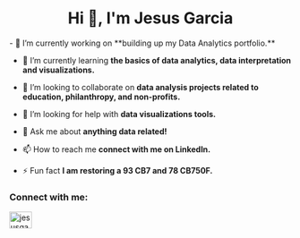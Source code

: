 #
<h1 align="center">Hi 👋, I'm Jesus Garcia</h1>
- 🔭 I’m currently working on **building up my Data Analytics portfolio.**

- 🌱 I’m currently learning **the basics of data analytics, data interpretation and visualizations.**

- 👯 I’m looking to collaborate on **data analysis projects related to education, philanthropy, and non-profits.**

- 🤝 I’m looking for help with **data visualizations tools.**

- 💬 Ask me about **anything data related!**

- 📫 How to reach me **connect with me on LinkedIn.**

- ⚡ Fun fact **I am restoring a 93 CB7 and 78 CB750F.**

<h3 align="left">Connect with me:</h3>
<p align="left">
<a href="https://linkedin.com/in/jesusgarcia-lin3age/" target="blank"><img align="center" src="https://raw.githubusercontent.com/rahuldkjain/github-profile-readme-generator/master/src/images/icons/Social/linked-in-alt.svg" alt="jesusgarcia-lin3age/" height="30" width="40" /></a>
</p>
